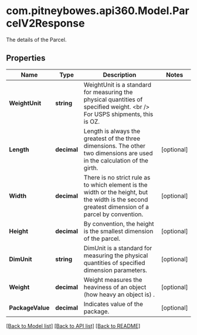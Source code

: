 # com.pitneybowes.api360.Model.ParcelV2Response
The details of the Parcel.

## Properties

Name | Type | Description | Notes
------------ | ------------- | ------------- | -------------
**WeightUnit** | **string** | WeightUnit is a standard for measuring the physical quantities of specified weight. &lt;br /&gt; For USPS shipments, this is OZ. | 
**Length** | **decimal** | Length is always the greatest of the three dimensions. The other two dimensions are used in the calculation of the girth. | [optional] 
**Width** | **decimal** | There is no strict rule as to which element is the width or the height, but the width is the second greatest dimension of a parcel by convention. | [optional] 
**Height** | **decimal** | By convention, the height is the smallest dimension of the parcel. | [optional] 
**DimUnit** | **string** | DimUnit is a standard for measuring the physical quantities of specified dimension parameters. | [optional] 
**Weight** | **decimal** | Weight measures the heaviness of an object (how heavy an object is) . | [optional] 
**PackageValue** | **decimal** | Indicates value of the package. | [optional] 

[[Back to Model list]](../../README.md#documentation-for-models) [[Back to API list]](../../README.md#documentation-for-api-endpoints) [[Back to README]](../../README.md)

